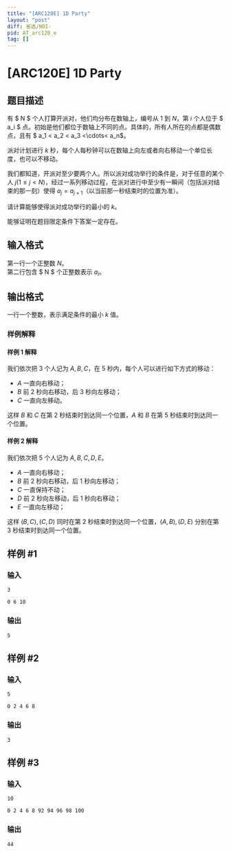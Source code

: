 ```yaml
---
title: "[ARC120E] 1D Party"
layout: "post"
diff: 省选/NOI-
pid: AT_arc120_e
tag: []
---
```


# [ARC120E] 1D Party

## 题目描述

有 $ N $ 个人打算开派对，他们均分布在数轴上，编号从 $1$ 到 $N$，第 $i$ 个人位于 $ a_i $ 点。初始是他们都位于数轴上不同的点。具体的，所有人所在的点都是偶数点，且有 $ a_1 < a_2 < a_3 <\cdots< a_n$。

派对计划进行 $k$ 秒，每个人每秒钟可以在数轴上向左或者向右移动一个单位长度，也可以不移动。

我们都知道，开派对至少要两个人。所以派对成功举行的条件是，对于任意的某个人 $j (1≤j<N)$，经过一系列移动过程，在派对进行中至少有一瞬间（包括派对结束的那一刻）使得 $a_j = a_{j+1}$（以当前那一秒结束时的位置为准）。

请计算能够使得派对成功举行的最小的 $k$。

能够证明在题目限定条件下答案一定存在。

## 输入格式

第一行一个正整数 $N$。  
第二行包含 $ N $ 个正整数表示 $a_i$。

## 输出格式

一行一个整数，表示满足条件的最小 $k$ 值。

### 样例解释

#### 样例 1 解释

我们依次把 $3$ 个人记为 $A,B,C$，在 $5$ 秒内，每个人可以进行如下方式的移动：

- $A$ 一直向右移动； 
- $B$ 前 $2$ 秒向右移动，后 $3$ 秒向左移动； 
- $C$ 一直向左移动。

这样 $B$ 和 $C$ 在第 $2$ 秒结束时到达同一个位置，$A$ 和 $B$ 在第 $5$ 秒结束时到达同一个位置。

#### 样例 2 解释

我们依次把 $5$ 个人记为 $A,B,C,D,E$。

- $A$ 一直向右移动；
- $B$ 前 $2$ 秒向右移动，后 $1$ 秒向左移动；
- $C$ 一直保持不动；
- $D$ 前 $2$ 秒向左移动，后 $1$ 秒向右移动； 
- $E$ 一直向左移动；

这样 $(B,C),(C,D)$ 同时在第 $2$ 秒结束时到达同一个位置，$(A,B),(D,E)$ 分别在第 $3$ 秒结束时到达同一个位置。

## 样例 #1

### 输入

```
3
0 6 10
```

### 输出

```
5
```

## 样例 #2

### 输入

```
5
0 2 4 6 8
```

### 输出

```
3
```

## 样例 #3

### 输入

```
10
0 2 4 6 8 92 94 96 98 100
```

### 输出

```
44
```

